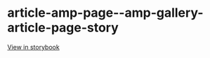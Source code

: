 # article-amp-page--amp-gallery-article-page-story

[View in storybook](https://raw.githack.com/Independent-Digital-News-and-Media-Ltd/standard-pwamp-sb/PR-436-sb/index.html?path=/story/article-amp-page--amp-gallery-article-page-story)